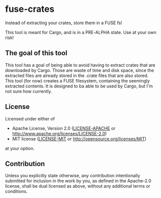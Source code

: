 # fuse-crates

Instead of extracting your crates, store them in a FUSE fs!

This tool is meant for Cargo, and is in a PRE-ALPHA state. Use at your own risk!

## The goal of this tool

This tool has a goal of being able to avoid having to extract crates that are downloaded by Cargo. Those are waste of time and disk space, since the extracted files are already stored in the .crate files that are also stored.  
This tool (for now) creates a FUSE filesystem, containing the seemingly extracted contents. It is designed to ba able to be used by Cargo, but I'm not sure how currently.

## License

Licensed under either of

 * Apache License, Version 2.0
   ([LICENSE-APACHE](LICENSE-APACHE) or http://www.apache.org/licenses/LICENSE-2.0)
 * MIT license
   ([LICENSE-MIT](LICENSE-MIT) or http://opensource.org/licenses/MIT)

at your option.

## Contribution

Unless you explicitly state otherwise, any contribution intentionally submitted
for inclusion in the work by you, as defined in the Apache-2.0 license, shall be
dual licensed as above, without any additional terms or conditions.
